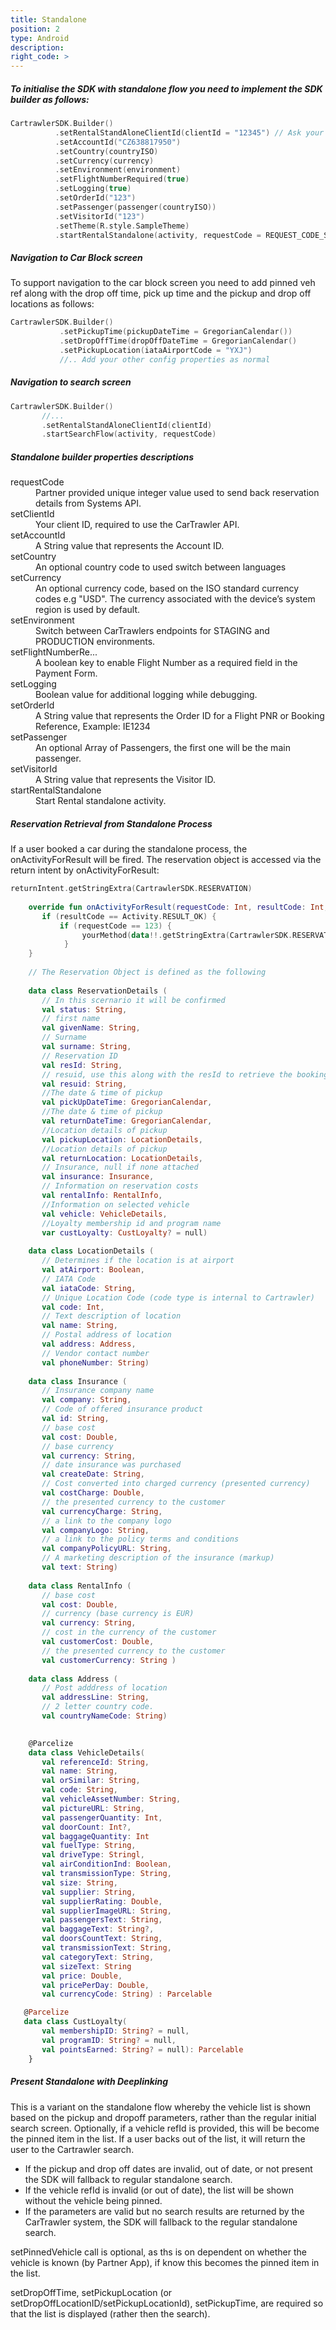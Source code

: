 ```yaml
---
title: Standalone
position: 2
type: Android
description:
right_code: >
---
```


<h5>To initialise the SDK with standalone flow you need to implement the SDK builder as follows:</h5>

  ```kotlin
 CartrawlerSDK.Builder()
            .setRentalStandAloneClientId(clientId = "12345") // Ask your partner manager for your client id
            .setAccountId("CZ638817950")
            .setCountry(countryISO)
            .setCurrency(currency)
            .setEnvironment(environment)
            .setFlightNumberRequired(true)
            .setLogging(true)
            .setOrderId("123")
            .setPassenger(passenger(countryISO))
            .setVisitorId("123")
            .setTheme(R.style.SampleTheme)
            .startRentalStandalone(activity, requestCode = REQUEST_CODE_STANDALONE)
  ```

<h5>Navigation to Car Block screen</h5>

To support navigation to the car block screen you need to add pinned veh ref along with the drop off time, pick up time and the pickup and drop off locations as follows:
 ```kotlin
 CartrawlerSDK.Builder()
            .setPickupTime(pickupDateTime = GregorianCalendar())
            .setDropOffTime(dropOffDateTime = GregorianCalendar()
            .setPickupLocation(iataAirportCode = "YXJ")
            //.. Add your other config properties as normal
  ```

<h5>Navigation to search screen</h5>

 ```kotlin
 CartrawlerSDK.Builder()
        //... 
        .setRentalStandAloneClientId(clientId)
        .startSearchFlow(activity, requestCode)
  ```

<h5>Standalone builder properties descriptions</h5>

<dl>
<dt>requestCode</dt><dd>Partner provided unique integer value used to send back reservation details from Systems API.</dd>
<dt>setClientId</dt><dd>Your client ID, required to use the CarTrawler API.</dd>
<dt>setAccountId</dt><dd>A String value that represents the Account ID.</dd>
<dt>setCountry</dt><dd>An optional country code to used switch between languages</dd>
<dt>setCurrency</dt><dd>An optional currency code, based on the ISO standard currency codes e.g "USD". The currency associated with the device’s system region is used by default.</dd>
<dt>setEnvironment</dt><dd>Switch between CarTrawlers endpoints for STAGING and PRODUCTION environments.</dd>
<dt>setFlightNumberRe...</dt><dd>A boolean key to enable Flight Number as a required field in the Payment Form.</dd>
<dt>setLogging</dt><dd>Boolean value for additional logging while debugging.</dd>
<dt>setOrderId</dt><dd>A String value that represents the Order ID for a Flight PNR or Booking Reference, Example: IE1234</dd>
<dt>setPassenger</dt><dd>An optional Array of Passengers, the first one will be the main passenger.</dd>
<dt>setVisitorId</dt><dd>A String value that represents the Visitor ID.</dd>
<dt>startRentalStandalone</dt><dd>Start Rental standalone activity.</dd></dl>


<h5>Reservation Retrieval from Standalone Process</h5>

If a user booked a car during the standalone process, the onActivityForResult will be fired.
The reservation object is accessed via the return intent by onActivityForResult:

```kotlin
returnIntent.getStringExtra(CartrawlerSDK.RESERVATION)
    
    override fun onActivityForResult(requestCode: Int, resultCode: Int, data: Intent?) {
       if (resultCode == Activity.RESULT_OK) {
           if (requestCode == 123) {
                yourMethod(data!!.getStringExtra(CartrawlerSDK.RESERVATION))
            }      
    }
    
    // The Reservation Object is defined as the following
    
    data class ReservationDetails (
       // In this scernario it will be confirmed
       val status: String,
       // first name
       val givenName: String, 
       // Surname
       val surname: String, 
       // Reservation ID
       val resId: String, 
       // resuid, use this along with the resId to retrieve the booking later
       val resuid: String, 
       //The date & time of pickup
       val pickUpDateTime: GregorianCalendar, 
       //The date & time of pickup 
       val returnDateTime: GregorianCalendar,  
       //Location details of pickup
       val pickupLocation: LocationDetails, 
       //Location details of pickup
       val returnLocation: LocationDetails, 
       // Insurance, null if none attached
       val insurance: Insurance, 
       // Information on reservation costs
       val rentalInfo: RentalInfo, 
       //Information on selected vehicle
       val vehicle: VehicleDetails,
       //Loyalty membership id and program name
       var custLoyalty: CustLoyalty? = null) 
      
    data class LocationDetails (
       // Determines if the location is at airport
       val atAirport: Boolean, 
       // IATA Code
       val iataCode: String,  
       // Unique Location Code (code type is internal to Cartrawler)
       val code: Int,  
       // Text description of location
       val name: String, 
       // Postal address of location
       val address: Address, 
       // Vendor contact number
       val phoneNumber: String)
    
    data class Insurance (
       // Insurance company name
       val company: String, 
       // Code of offered insurance product
       val id: String, 
       // base cost
       val cost: Double, 
       // base currency
       val currency: String, 
       // date insurance was purchased
       val createDate: String, 
       // Cost converted into charged currency (presented currency)
       val costCharge: Double, 
       // the presented currency to the customer
       val currencyCharge: String,
       // a link to the company logo
       val companyLogo: String, 
       // a link to the policy terms and conditions
       val companyPolicyURL: String, 
       // A marketing description of the insurance (markup)
       val text: String)
    
    data class RentalInfo (
       // base cost
       val cost: Double, 
       // currency (base currency is EUR)
       val currency: String, 
       // cost in the currency of the customer
       val customerCost: Double, 
       // the presented currency to the customer
       val customerCurrency: String )
    
    data class Address (
       // Post adddress of location
       val addressLine: String, 
       // 2 letter country code.
       val countryNameCode: String)

       
    @Parcelize
    data class VehicleDetails(
       val referenceId: String,
       val name: String,
       val orSimilar: String,
       val code: String,
       val vehicleAssetNumber: String,
       val pictureURL: String,
       val passengerQuantity: Int,
       val doorCount: Int?,
       val baggageQuantity: Int
       val fuelType: String,
       val driveType: Stringl,
       val airConditionInd: Boolean,
       val transmissionType: String,
       val size: String,
       val supplier: String,
       val supplierRating: Double,
       val supplierImageURL: String,
       val passengersText: String,
       val baggageText: String?,
       val doorsCountText: String,
       val transmissionText: String,
       val categoryText: String,
       val sizeText: String
       val price: Double,
       val pricePerDay: Double,
       val currencyCode: String) : Parcelable

   @Parcelize
   data class CustLoyalty(
       val membershipID: String? = null, 
       val programID: String? = null,
       val pointsEarned: String? = null): Parcelable
    }
```    
    
<h5>Present Standalone with Deeplinking</h5>

This is a variant on the standalone flow whereby the vehicle list is shown based on the pickup and dropoff parameters, rather than the regular initial search screen.
Optionally, if a vehicle refId is provided, this will be become the pinned item in the list.
If a user backs out of the list, it will return the user to the Cartrawler search.

- If the pickup and drop off dates are invalid, out of date, or not present the SDK will fallback to regular standalone search.
- If the vehicle refId is invalid (or out of date), the list will be shown without the vehicle being pinned.
- If the parameters are valid but no search results are returned by the CarTrawler system, the SDK will fallback to the regular standalone search.

setPinnedVehicle call is optional, as ths is on dependent on whether the vehicle is known (by Partner App), if know this becomes the pinned item in the list.

setDropOffTime, setPickupLocation (or setDropOffLocationID/setPickupLocationId), setPickupTime, are required so that the list is displayed (rather then the search).
